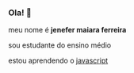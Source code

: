 ### Ola! 👋

meu nome é **jenefer maiara ferreira**

sou estudante do ensino médio

estou aprendendo o [javascript]( https://developer.mozilla.org/pt-BR/docs/Learn/JavaScript/First_steps/What_is_JavaScript)            

